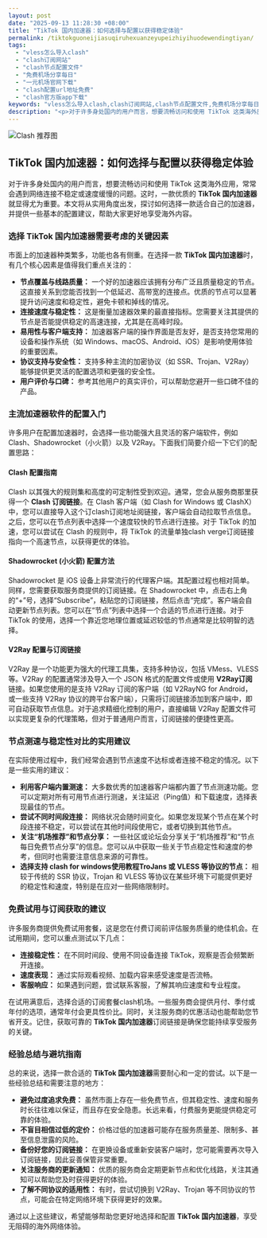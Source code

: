 ```yaml
---
layout: post
date: "2025-09-13 11:28:30 +08:00"
title: "TikTok 国内加速器：如何选择与配置以获得稳定体验"
permalink: /tiktokguoneijiasuqiruhexuanzeyupeizhiyihuodewendingtiyan/
tags:
  - "vless怎么导入clash"
  - "clash订阅网站"
  - "clash节点配置文件"
  - "免费机场分享每日"
  - "一元机场官网下载"
  - "clash配置url地址免费"
  - "clash官方版app下载"
keywords: "vless怎么导入clash,clash订阅网站,clash节点配置文件,免费机场分享每日,一元机场官网下载,clash配置url地址免费,clash官方版app下载"
description: "<p>对于许多身处国内的用户而言，想要流畅访问和使用 TikTok 这类海外应用，常常会遇到网络连接不稳定或速度缓慢的问题。这时，一款优质的 <strong>TikTok 国内加速器</strong>就显得尤为重要。本文将从实用角度出发，探讨如何选择一款适合自己的加速器，并提供一些基本的配置建议，帮助大家更好地享受海外内容。</p>"
---
```


![Clash 推荐图](https://clashjd.github.io/assets/img/节点订阅地址.png)

## TikTok 国内加速器：如何选择与配置以获得稳定体验

<p>对于许多身处国内的用户而言，想要流畅访问和使用 TikTok 这类海外应用，常常会遇到网络连接不稳定或速度缓慢的问题。这时，一款优质的 <strong>TikTok 国内加速器</strong>就显得尤为重要。本文将从实用角度出发，探讨如何选择一款适合自己的加速器，并提供一些基本的配置建议，帮助大家更好地享受海外内容。</p>
<h3>选择 TikTok 国内加速器需要考虑的关键因素</h3>
<p>市面上的加速器种类繁多，功能也各有侧重。在选择一款 <strong>TikTok 国内加速器</strong>时，有几个核心因素是值得我们重点关注的：</p>
<ul>
<li><strong>节点覆盖与线路质量：</strong> 一个好的加速器应该拥有分布广泛且质量稳定的节点。这直接关系到您能否找到一个低延迟、高带宽的连接点。优质的节点可以显著提升访问速度和稳定性，避免卡顿和掉线的情况。</li>
<li><strong>连接速度与稳定性：</strong> 这是衡量加速器效果的最直接指标。您需要关注其提供的节点是否能提供稳定的高速连接，尤其是在高峰时段。</li>
<li><strong>易用性与客户端支持：</strong> 加速器客户端的操作界面是否友好，是否支持您常用的设备和操作系统（如 Windows、macOS、Android、iOS）是影响使用体验的重要因素。</li>
<li><strong>协议支持与安全性：</strong> 支持多种主流的加密协议（如 SSR、Trojan、V2Ray）能够提供更灵活的配置选项和更强的安全性。</li>
<li><strong>用户评价与口碑：</strong> 参考其他用户的真实评价，可以帮助您避开一些口碑不佳的产品。</li>
</ul>
<h3>主流加速器软件的配置入门</h3>
<p>许多用户在配置加速器时，会选择一些功能强大且灵活的客户端软件，例如 Clash、Shadowrocket（小火箭）以及 V2Ray。下面我们简要介绍一下它们的配置思路：</p>
<h4>Clash 配置指南</h4>
<p>Clash 以其强大的规则集和高度的可定制性受到欢迎。通常，您会从服务商那里获得一个 <strong>Clash 订阅链接</strong>。在 Clash 客户端（如 Clash for Windows 或 ClashX）中，您可以直接导入这个订clash订阅地址阅链接，客户端会自动拉取节点信息。之后，您可以在节点列表中选择一个速度较快的节点进行连接。对于 TikTok 的加速，您可以尝试在 Clash 的规则中，将 TikTok 的流量单独clash verge订阅链接指向一个高速节点，以获得更优的体验。</p>
<h4>Shadowrocket (小火箭) 配置方法</h4>
<p>Shadowrocket 是 iOS 设备上非常流行的代理客户端。其配置过程也相对简单。同样，您需要获取服务商提供的订阅链接。在 Shadowrocket 中，点击右上角的“+”号，选择“Subscribe”，粘贴您的订阅链接，然后点击“完成”。客户端会自动更新节点列表。您可以在“节点”列表中选择一个合适的节点进行连接。对于 TikTok 的使用，选择一个靠近您地理位置或延迟较低的节点通常是比较明智的选择。</p>
<h4>V2Ray 配置与订阅链接</h4>
<p>V2Ray 是一个功能更为强大的代理工具集，支持多种协议，包括 VMess、VLESS 等。V2Ray 的配置通常涉及导入一个 JSON 格式的配置文件或使用 <strong>V2Ray订阅</strong>链接。如果您使用的是支持 V2Ray 订阅的客户端（如 V2RayNG for Android，或一些支持 V2Ray 协议的跨平台客户端），只需将订阅链接添加到客户端中，即可自动获取节点信息。对于追求精细化控制的用户，直接编辑 V2Ray 配置文件可以实现更复杂的代理策略，但对于普通用户而言，订阅链接的便捷性更高。</p>
<h3>节点测速与稳定性对比的实用建议</h3>
<p>在实际使用过程中，我们经常会遇到节点速度不达标或者连接不稳定的情况。以下是一些实用的建议：</p>
<ul>
<li><strong>利用客户端内置测速：</strong> 大多数优秀的加速器客户端都内置了节点测速功能。您可以定期对所有可用节点进行测速，关注延迟（Ping值）和下载速度，选择表现最佳的节点。</li>
<li><strong>尝试不同时间段连接：</strong> 网络状况会随时间变化。如果您发现某个节点在某个时段连接不稳定，可以尝试在其他时间段使用它，或者切换到其他节点。</li>
<li><strong>关注“机场推荐”和节点分享：</strong> 一些社区或论坛会分享关于“机场推荐”和“节点每日免费节点分享”的信息。您可以从中获取一些关于节点稳定性和速度的参考，但同时也需要注意信息来源的可靠性。</li>
<li><strong>选择支持 clash for windows使用教程TroJans 或 VLESS 等协议的节点：</strong> 相较于传统的 SSR 协议，Trojan 和 VLESS 等协议在某些环境下可能提供更好的稳定性和速度，特别是在应对一些网络限制时。</li>
</ul>
<h3>免费试用与订阅获取的建议</h3>
<p>许多服务商提供免费试用套餐，这是您在付费订阅前评估服务质量的绝佳机会。在试用期间，您可以重点测试以下几点：</p>
<ul>
<li><strong>连接稳定性：</strong> 在不同时间段、使用不同设备连接 TikTok，观察是否会频繁断开连接。</li>
<li><strong>速度表现：</strong> 通过实际观看视频、加载内容来感受速度是否流畅。</li>
<li><strong>客服响应：</strong> 如果遇到问题，尝试联系客服，了解其响应速度和专业程度。</li>
</ul>
<p>在试用满意后，选择合适的订阅套餐clash机场。一些服务商会提供月付、季付或年付的选项，通常年付会更具性价比。同时，关注服务商的优惠活动也能帮助您节省开支。记住，获取可靠的 <strong>TikTok 国内加速器</strong>订阅链接是确保您能持续享受服务的关键。</p>
<h3>经验总结与避坑指南</h3>
<p>总的来说，选择一款合适的 <strong>TikTok 国内加速器</strong>需要耐心和一定的尝试。以下是一些经验总结和需要注意的地方：</p>
<ul>
<li><strong>避免过度追求免费：</strong> 虽然市面上存在一些免费节点，但其稳定性、速度和服务时长往往难以保证，而且存在安全隐患。长远来看，付费服务更能提供稳定可靠的体验。</li>
<li><strong>不盲目相信过低的定价：</strong> 价格过低的加速器可能存在服务质量差、限制多、甚至信息泄露的风险。</li>
<li><strong>备份好您的订阅链接：</strong> 在更换设备或重新安装客户端时，您可能需要再次导入订阅链接，因此妥善保管非常重要。</li>
<li><strong>关注服务商的更新通知：</strong> 优质的服务商会定期更新节点和优化线路，关注其通知可以帮助您及时获得更好的体验。</li>
<li><strong>了解不同协议的适用性：</strong> 有时，尝试切换到 V2Ray、Trojan 等不同协议的节点，可能会在特定网络环境下获得更好的效果。</li>
</ul>
<p>通过以上这些建议，希望能够帮助您更好地选择和配置 <strong>TikTok 国内加速器</strong>，享受无阻碍的海外网络体验。</p>